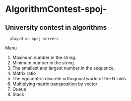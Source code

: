 # AlgorithmContest-spoj-

## University contest in algorithms
      played on spoj servers

Menu

  1.  Maximum number in the string.
  2.  Minimum number in the string.
  3.  The smallest and largest number in the sequence.
  4.  Matrix ratio
  5.  The egocentric discrete orthogonal world of the N-oids
  6.  Multiplying matrix transposition by vector
  7.  Queue
  8.  Stack
